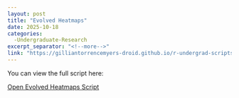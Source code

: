 ```yaml
---
layout: post
title: "Evolved Heatmaps"
date: 2025-10-18
categories: 
  -Undergraduate-Research
excerpt_separator: "<!--more-->"
link: "https://gilliantorrencemyers-droid.github.io/r-undergrad-scripts-Evolved-Heatmaps/"
---
```

You can view the full script here:

[Open Evolved Heatmaps Script](https://gilliantorrencemyers-droid.github.io/r-undergrad-scripts-Evolved-Heatmaps/)
